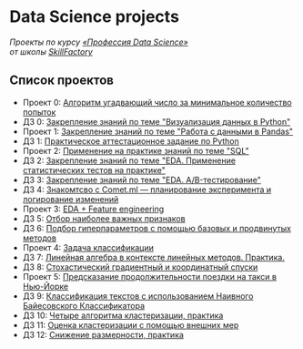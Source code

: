 # Data Science projects

*Проекты по курсу [«Профессия Data Science»](https://lms.skillfactory.ru/courses/course-v1:Skillfactory+DST-PRO+15APR2020/about)\
от школы [SkillFactory](https://skillfactory.ru)*

## Список проектов

- Проект 0: [Алгоритм угадвающий число за минимальное количество попыток](https://github.com/evpozdniakov/ds_projects/tree/master/project0)
- ДЗ 0: [Закрепление знаний по теме "Визуализация данных в Python"](https://github.com/evpozdniakov/ds_projects/tree/master/hw0)
- Проект 1: [Закрепление знаний по теме "Работа с данными в Pandas"](https://github.com/evpozdniakov/ds_projects/tree/master/project1)
- ДЗ 1: [Практическое аттестационное задание по Python](https://github.com/evpozdniakov/ds_projects/blob/master/hw1)
- Проект 2: [Применение на практике знаний по теме "SQL"](https://github.com/evpozdniakov/ds_projects/blob/master/project2)
- ДЗ 2: [Закрепление знаний по теме "EDA. Применение статистических тестов на практике"](https://github.com/evpozdniakov/ds_projects/tree/master/hw2)
- ДЗ 3: [Закрепление знаний по теме "EDA. A/B-тестирование"](https://github.com/evpozdniakov/ds_projects/tree/master/hw3)
- ДЗ 4: [Знакомтсво с Comet.ml — планирование эксперимента и логирование изменений](https://github.com/evpozdniakov/ds_projects/tree/master/hw4)
- Проект 3: [EDA + Feature engineering](https://github.com/evpozdniakov/ds_projects/tree/master/project3)
- ДЗ 5: [Отбор наиболее важных признаков](https://github.com/evpozdniakov/ds_projects/tree/master/hw5)
- ДЗ 6: [Подбор гиперпараметров с помощью базовых и продвинутых методов](https://github.com/evpozdniakov/ds_projects/tree/master/hw6)
- Проект 4: [Задача классификации](https://github.com/evpozdniakov/ds_projects/tree/master/project4)
- ДЗ 7: [Линейная алгебра в контексте линейных методов. Практика.](https://github.com/evpozdniakov/ds_projects/blob/master/hw7/math-ML-2-practice.ipynb)
- ДЗ 8: [Стохастический градиентный и координатный спуски](https://github.com/evpozdniakov/ds_projects/tree/master/hw8)
- Проект 5: [Предсказание продолжительности поездки на такси в Нью-Йорке](https://github.com/evpozdniakov/ds_projects/tree/master/project5)
- ДЗ 9: [Классификация текстов с использованием Наивного Байесовского Классификатора](https://github.com/evpozdniakov/ds_projects/tree/master/hw9)
- ДЗ 10: [Четыре алгоритма кластеризации, практика](https://github.com/evpozdniakov/ds_projects/tree/master/hw10)
- ДЗ 11: [Оценка кластеризации с помощью внешних мер](https://github.com/evpozdniakov/ds_projects/tree/master/hw11)
- ДЗ 12: [Снижение размерности, практика](https://github.com/evpozdniakov/ds_projects/tree/master/hw12)
